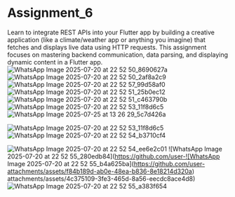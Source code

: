 # Assignment_6
Learn to integrate REST APIs into your Flutter app by building a creative application (like a climate/weather app or anything you imagine) that fetches and displays live data using HTTP requests. This assignment focuses on mastering backend communication, data parsing, and displaying dynamic content in a Flutter app.
![WhatsApp Image 2025-07-20 at 22 52 50_8690627a](https://github.com/user-attachments/assets/95a490e8-30c3-4ccd-a28c-aa6379e382e1)
![WhatsApp Image 2025-07-20 at 22 52 50_2af8a2c9](https://github.com/user-attachments/assets/66260cd9-c65d-43a8-b395-73720805e585)
![WhatsApp Image 2025-07-20 at 22 52 57_99d58af0](https://github.com/user-attachments/assets/37933057-e26d-4506-a249-ecb39cc5466b)
![WhatsApp Image 2025-07-20 at 22 52 51_25b0ec12](https://github.com/user-attachments/assets/7de9f049-21a1-4392-bd97-abd99461a31f)
![WhatsApp Image 2025-07-20 at 22 52 51_c463790b](https://github.com/user-attachments/assets/a5bcda2b-b08c-4c4c-a0c5-4709957336b3)
![WhatsApp Image 2025-07-20 at 22 52 53_11f8d6c5](https://github.com/user-attachments/assets/a98a764f-d3ca-431d-9f12-b185e2c3a06b)
![WhatsApp Image 2025-07-25 at 13 26 29_5c7d426a](https://github.com/user-attachments/assets/ee1f43c7-0670-44f1-b1c3-40e32adc9cad)

![WhatsApp Image 2025-07-20 at 22 52 53_11f8d6c5](https://github.com/user-attachments/assets/27f75f04-7920-4c50-ac68-d51953e6d667)
![WhatsApp Image 2025-07-20 at 22 52 54_b3710cf4](https://github.com/user-attachments/assets/756a7dc8-1eb0-476d-89bd-10091bdc65e6)

![WhatsApp Image 2025-07-20 at 22 52 54_ee6e2c01](https://github.com/user-attachments/assets/1f247aa1-b28b-4b6f-94bc-1d601b6f119f)
![WhatsApp Image 2025-07-20 at 22 52 55_280edb84](https://github.com/user-![WhatsApp Image 2025-07-20 at 22 52 55_b4a625ba](https://github.com/user-attachments/assets/f84b189d-ab0e-48ea-b836-8e18214d320a)
attachments/assets/4c375109-3fe3-465d-8a56-eecdc8ace4d8)
![WhatsApp Image 2025-07-20 at 22 52 55_a383f654](https://github.com/user-attachments/assets/197fc7f4-88e1-48c7-93cb-9ff71b323c77)
